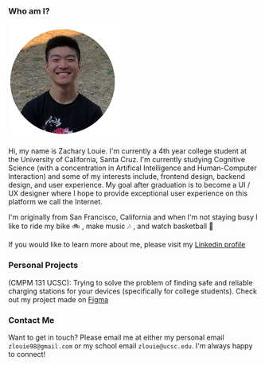 ### Who am I?
![alt_text](https://raw.githubusercontent.com/ZacharyGLouie/Zachary-Louie/gh-pages/images/Me.png)

Hi, my name is Zachary Louie.  I'm currently a 4th year college student at the University of California, Santa Cruz.  I'm currently studying Cognitive Science (with a concentration in Artifical Intelligence and Human-Computer Interaction) and some of my interests include, frontend design, backend design, and user experience.  My goal after graduation is to become a UI / UX designer where I hope to provide exceptional user experience on this platform we call the Internet.  

I'm originally from San Francisco, California and when I'm not staying busy I like to ride my bike 🚲 , make music 🎶 , and watch basketball 🏀

If you would like to learn more about me, please visit my [Linkedin profile](https://www.linkedin.com/in/zachary-g-louie-99bb80132/)

### Personal Projects

(CMPM 131 UCSC): Trying to solve the problem of finding safe and reliable charging stations for your devices (specifically for college students). Check out my project made on [Figma](https://www.figma.com/file/CDHs1AWvpRwHSTStnxdTKY/Group-34%3A-High-fi-Prototype?node-id=0%3A1)

### Contact Me

Want to get in touch? Please email me at either my personal email `zlouie98@gmail.com` or my school email `zlouie@ucsc.edu`.  I'm always happy to connect!
